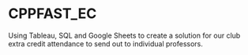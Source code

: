 # CPPFAST_EC
Using Tableau, SQL and Google Sheets to create a solution for our club extra credit attendance to send out to individual professors.
